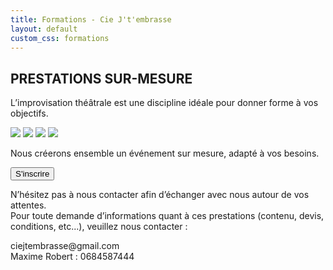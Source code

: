 ```yaml
---
title: Formations - Cie J't'embrasse
layout: default
custom_css: formations
---
```


<div id="prestation-titre">
    <div id="titre">
        <h2 class="gros-titre">PRESTATIONS SUR-MESURE</h2>
        <p>
            L’improvisation théâtrale est une discipline idéale pour donner forme à vos objectifs.
        </p>
    </div>
    <div id="images">
        <a href="https://placeholder.com"><img src="https://via.placeholder.com/314x200" /></a>
        <a href="https://placeholder.com"><img src="https://via.placeholder.com/314x200" /></a>
        <a href="https://placeholder.com"><img src="https://via.placeholder.com/314x200" /></a>
        <a href="https://placeholder.com"><img src="https://via.placeholder.com/314x200" /></a>
    </div>
    <div id="texte-prestation">
        <p>Nous créerons ensemble un événement sur mesure, adapté à vos besoins.</p>
    </div>
    <div id="inscrire">
        <button class="btn-reserver">
      <span>S'inscrire</span>
    </button>
    </div>
    <div id="textes-prestation">
        <div id="details">
            <p>
                N’hésitez pas à nous contacter afin d’échanger avec nous autour de vos attentes.
                <br /> Pour toute demande d’informations quant à ces prestations (contenu, devis, conditions, etc...), veuillez nous contacter :
            </p>
            <div id="part-deux">
                <p>
                    ciejtembrasse@gmail.com
                    <br /> Maxime Robert : 0684587444
                </p>
            </div>
        </div>
    </div>
</div>
